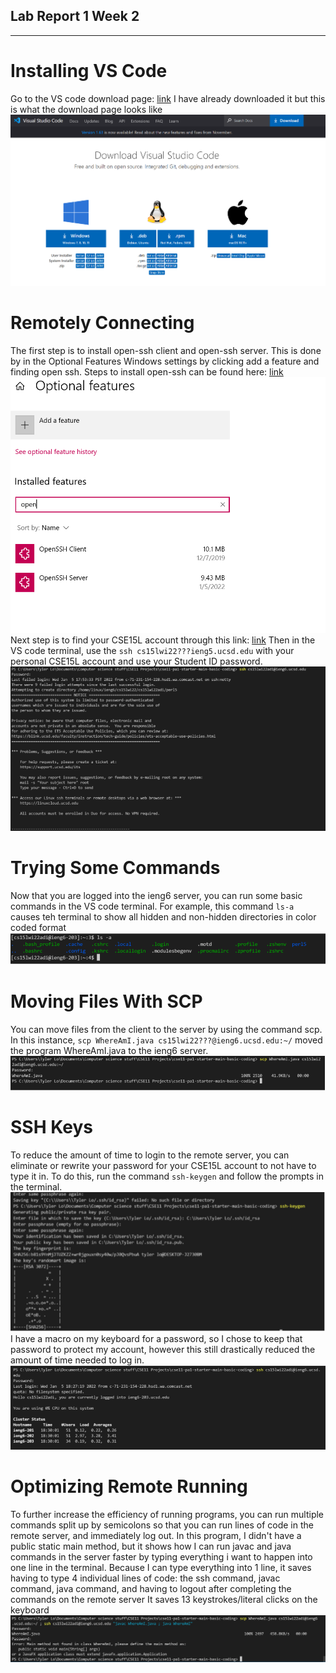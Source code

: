 ## Lab Report 1 Week 2 ##
-------------------------

# Installing VS Code #
Go to the VS code download page: [link](https://code.visualstudio.com/)
I have already downloaded it but this is what the download page looks like
![Step1-Image1](VS-Code-Download-Page.PNG)

# Remotely Connecting #
The first step is to install open-ssh client and open-ssh server. 
This is done by in the Optional Features Windows settings by clicking add a feature and finding open ssh.
Steps to install open-ssh can be found here: [link](https://docs.microsoft.com/en-us/windows-server/administration/openssh/openssh_install_firstuse)
![Step2-Image1](installing-open-ssh-features.PNG)
Next step is to find your CSE15L account through this link: [link](https://sdacs.ucsd.edu/~icc/index.php)
Then in the VS code terminal, use the ```ssh cs15lwi22???ieng5.ucsd.edu``` with your personal CSE15L account and use your Student ID password.
![Step2-Image2](ssh-screenshot.PNG)

# Trying Some Commands #
Now that you are logged into the ieng6 server, you can run some basic commands in the VS code terminal. 
For example, this command ```ls-a``` causes teh terminal to show all hidden and non-hidden directories in color coded format
![Step3-Image1](run-ls-a-command.PNG)


# Moving Files With SCP #
You can move files from the client to the server by using the command scp. In this instance, ```scp WhereAmI.java cs15lwi22???@ieng6.ucsd.edu:~/``` moved the program WhereAmI.java to the ieng6 server.
![Step4-Image1](scp-moving-files.PNG)

# SSH Keys #
To reduce the amount of time to login to the remote server, you can eliminate or rewrite your password for your CSE15L account to not have to type it in.
To do this, run the command ```ssh-keygen``` and follow the prompts in the terminal.
![Step5-Image1](ssh-key.PNG)
I have a macro on my keyboard for a password, so I chose to keep that password to protect my account, however this still drastically reduced the amount of time needed to log in.
![Step5-Image2](ssh-key-2.PNG)

# Optimizing Remote Running #
To further increase the efficiency of running programs, you can run multiple commands split up by semicolons so that you can run lines of code in the remote server, and immediately log out.
In this program, I didn't have a public static main method, but it shows how I can run javac and java commands in the server faster by typing everything i want to happen into one line in the terminal.
Because I can type everything into 1 line, it saves having to type 4 individual lines of code: the ssh command, javac command, java command, and having to logout after completing the commands on the remote server
It saves 13 keystrokes/literal clicks on the keyboard
![Step6-Image1](optimizing-remote-running.PNG)